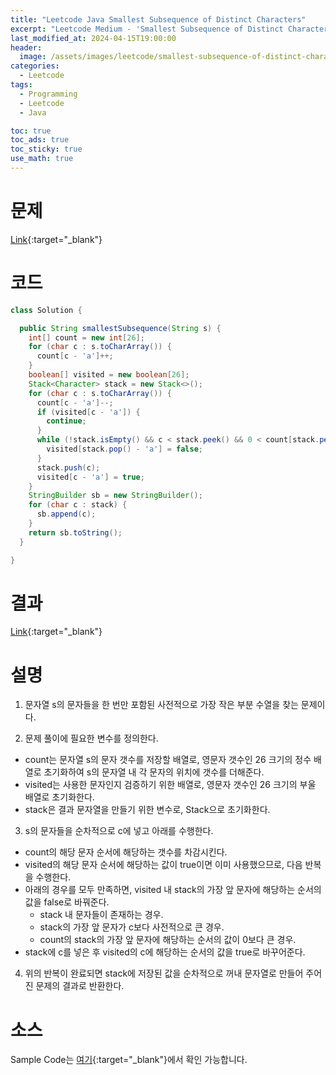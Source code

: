 ```yaml
---
title: "Leetcode Java Smallest Subsequence of Distinct Characters"
excerpt: "Leetcode Medium - 'Smallest Subsequence of Distinct Characters' 문제 Java 풀이"
last_modified_at: 2024-04-15T19:00:00
header:
  image: /assets/images/leetcode/smallest-subsequence-of-distinct-characters.png
categories:
  - Leetcode
tags:
  - Programming
  - Leetcode
  - Java

toc: true
toc_ads: true
toc_sticky: true
use_math: true
---
```

# 문제
[Link](https://leetcode.com/problems/smallest-subsequence-of-distinct-characters/){:target="_blank"}

# 코드
```java
class Solution {

  public String smallestSubsequence(String s) {
    int[] count = new int[26];
    for (char c : s.toCharArray()) {
      count[c - 'a']++;
    }
    boolean[] visited = new boolean[26];
    Stack<Character> stack = new Stack<>();
    for (char c : s.toCharArray()) {
      count[c - 'a']--;
      if (visited[c - 'a']) {
        continue;
      }
      while (!stack.isEmpty() && c < stack.peek() && 0 < count[stack.peek() - 'a']) {
        visited[stack.pop() - 'a'] = false;
      }
      stack.push(c);
      visited[c - 'a'] = true;
    }
    StringBuilder sb = new StringBuilder();
    for (char c : stack) {
      sb.append(c);
    }
    return sb.toString();
  }

}
```

# 결과
[Link](https://leetcode.com/problems/smallest-subsequence-of-distinct-characters/submissions/1232939894/){:target="_blank"}

# 설명
1. 문자열 s의 문자들을 한 번만 포함된 사전적으로 가장 작은 부분 수열을 찾는 문제이다.

2. 문제 풀이에 필요한 변수를 정의한다.
- count는 문자열 s의 문자 갯수를 저장할 배열로, 영문자 갯수인 26 크기의 정수 배열로 초기화하여 s의 문자열 내 각 문자의 위치에 갯수를 더해준다.
- visited는 사용한 문자인지 검증하기 위한 배열로, 영문자 갯수인 26 크기의 부울 배열로 초기화한다.
- stack은 결과 문자열을 만들기 위한 변수로, Stack으로 초기화한다.

3. s의 문자들을 순차적으로 c에 넣고 아래를 수행한다.
- count의 해당 문자 순서에 해당하는 갯수를 차감시킨다.
- visited의 해당 문자 순서에 해당하는 값이 true이면 이미 사용했으므로, 다음 반복을 수행한다.
- 아래의 경우를 모두 만족하면, visited 내 stack의 가장 앞 문자에 해당하는 순서의 값을 false로 바꿔준다.
  - stack 내 문자들이 존재하는 경우.
  - stack의 가장 앞 문자가 c보다 사전적으로 큰 경우.
  - count의 stack의 가장 앞 문자에 해당하는 순서의 값이 0보다 큰 경우.
- stack에 c를 넣은 후 visited의 c에 해당하는 순서의 값을 true로 바꾸어준다.

4. 위의 반복이 완료되면 stack에 저장된 값을 순차적으로 꺼내 문자열로 만들어 주어진 문제의 결과로 반환한다.

# 소스
Sample Code는 [여기](https://github.com/GracefulSoul/leetcode/blob/master/src/main/java/gracefulsoul/problems/SmallestSubsequenceOfDistinctCharacters.java){:target="_blank"}에서 확인 가능합니다.